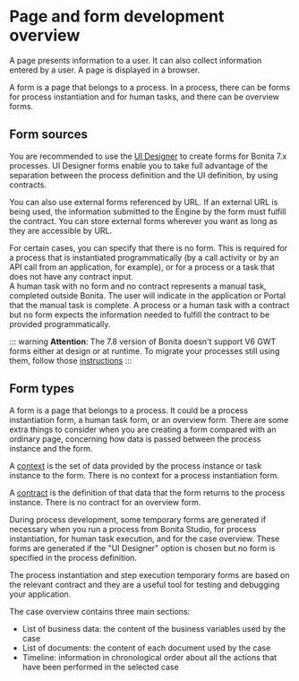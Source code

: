 # Page and form development overview

A page presents information to a user. It can also collect information entered by a user. A page is displayed in a browser.

A form is a page that belongs to a process. In a process, there can be forms for process instantiation and for human tasks, and there can be overview forms.

## Form sources

You are recommended to use the [UI Designer](ui-designer-overview.md) to create forms for Bonita 7.x processes. UI Designer forms enable you to take full advantage of the separation between the process definition and the UI definition, by using contracts. 

You can also use external forms referenced by URL. If an external URL is being used, the information submitted to the Engine by the form must fulfill the contract. You can store external forms wherever you want as long as they are accessible by URL. 

For certain cases, you can specify that there is no form. This is required for a process that is instantiated programmatically (by a call activity or by an API call from an application, for example), or for a process or a task that does not have any contract input.  
A human task with no form and no contract represents a manual task, completed outside Bonita. The user will indicate in the application or Portal that the manual task is complete. A process or a human task with a contract but no form expects the information needed to fulfill the contract to be provided programmatically.

::: warning
**Attention**: The 7.8 version of Bonita doesn't support V6 GWT forms either at design or at runtime.
To migrate your processes still using them, follow those [instructions](migrate-a-form-from-6-x.md)
:::

## Form types

A form is a page that belongs to a process. It could be a process instantiation form, a human task form, or an overview form. There are some extra things to consider when you are creating a form compared with an ordinary page, concerning how data is passed between the process instance and the form.

A [context](contracts-and-contexts.md) is the set of data provided by the process instance or task instance to the form. There is no context for a process instantiation form.

A [contract](contracts-and-contexts.md) is the definition of that data that the form returns to the process instance. There is no contract for an overview form.

During process development, some temporary forms are generated if necessary when you run a process from Bonita Studio, for process instantiation, for human task execution, and for the case overview. These forms are generated if the "UI Designer" option is chosen but no form is specified in the process definition.

The process instantiation and step execution temporary forms are based on the relevant contract and they are a useful tool for testing and debugging your application. 

The case overview contains three main sections:

* List of business data: the content of the business variables used by the case
* List of documents: the content of each document used by the case
* Timeline: information in chronological order about all the actions that have been performed in the selected case
